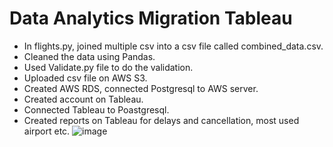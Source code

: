 
# Data Analytics Migration Tableau
- In flights.py, joined multiple csv into a csv file called combined_data.csv.
- Cleaned the data using Pandas.
- Used Validate.py file to do the validation.
- Uploaded csv file on AWS S3.
- Created AWS RDS, connected Postgresql to AWS server.
- Created account on Tableau.
- Connected Tableau to Poastgresql.
- Created reports on Tableau for delays and cancellation, most used airport etc.
![image](https://user-images.githubusercontent.com/12827524/234310754-5329392d-17d1-49fc-88e3-4afd3ea493f1.png)
